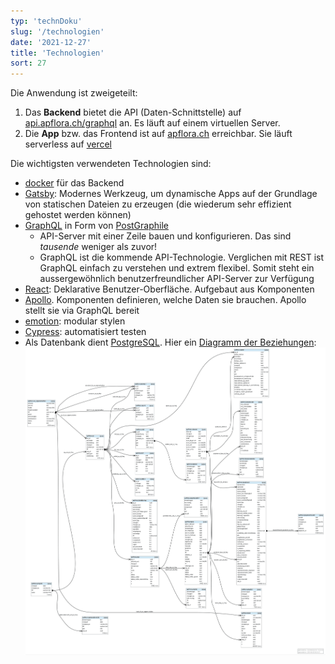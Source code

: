```yaml
---
typ: 'technDoku'
slug: '/technologien'
date: '2021-12-27'
title: 'Technologien'
sort: 27
---
```


Die Anwendung ist zweigeteilt:

1. Das **Backend** bietet die API (Daten-Schnittstelle) auf [api.apflora.ch/graphql](//api.apflora.ch/graphql) an. Es läuft auf einem virtuellen Server.
2. Die **App** bzw. das Frontend ist auf [apflora.ch](//apflora.ch) erreichbar. Sie läuft serverless auf [vercel](https://vercel.com)

Die wichtigsten verwendeten Technologien sind:

- [docker](<//de.wikipedia.org/wiki/Docker_(Software)>) für das Backend
- [Gatsby](//www.gatsbyjs.org): Modernes Werkzeug, um dynamische Apps auf der Grundlage von statischen Dateien zu erzeugen (die wiederum sehr effizient gehostet werden können)
- [GraphQL](https://github.com/facebook/graphql) in Form von [PostGraphile](https://github.com/graphile/postgraphile)
  - API-Server mit einer Zeile bauen und konfigurieren. Das sind _tausende_ weniger als zuvor!<br/>
  - GraphQL ist die kommende API-Technologie. Verglichen mit REST ist GraphQL einfach zu verstehen und extrem flexibel. Somit steht ein aussergewöhnlich benutzerfreundlicher API-Server zur Verfügung
- [React](//facebook.github.io/react): Deklarative Benutzer-Oberfläche. Aufgebaut aus Komponenten
- [Apollo](https://www.apollodata.com). Komponenten definieren, welche Daten sie brauchen. Apollo stellt sie via GraphQL bereit
- [emotion](https://emotion.sh/docs/introduction): modular stylen
- [Cypress](https://www.cypress.io): automatisiert testen
- Als Datenbank dient [PostgreSQL](//postgresql.org/). Hier ein [Diagramm der Beziehungen](//raw.githubusercontent.com/barbalex/apf2/master/src/etc/beziehungen.png):
  ![Beziehungs-Diagramm](beziehungen.png)
